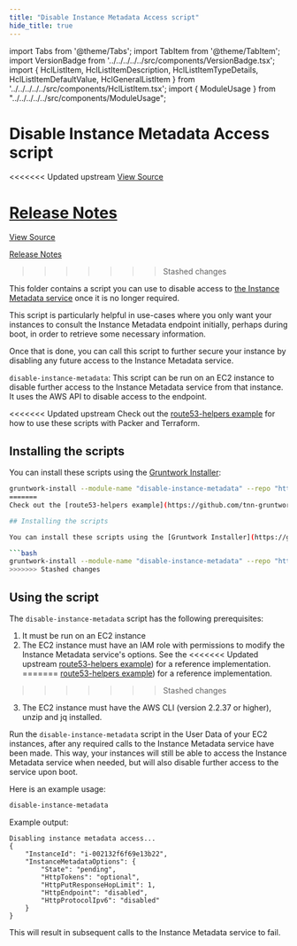 ```yaml
---
title: "Disable Instance Metadata Access script"
hide_title: true
---
```


import Tabs from '@theme/Tabs';
import TabItem from '@theme/TabItem';
import VersionBadge from '../../../../../src/components/VersionBadge.tsx';
import { HclListItem, HclListItemDescription, HclListItemTypeDetails, HclListItemDefaultValue, HclGeneralListItem } from '../../../../../src/components/HclListItem.tsx';
import { ModuleUsage } from "../../../../../src/components/ModuleUsage";

<VersionBadge repoTitle="Module Server" version="0.15.3" lastModifiedVersion="0.13.4"/>

# Disable Instance Metadata Access script

<<<<<<< Updated upstream
<a href="https://github.com/tnn-tnn-tnn-tnn-tnn-gruntwork-io/terraform-aws-server/tree/v0.15.3/modules/disable-instance-metadata" className="link-button" title="View the source code for this module in GitHub.">View Source</a>

<a href="https://github.com/tnn-tnn-tnn-tnn-tnn-gruntwork-io/terraform-aws-server/releases/tag/v0.13.4" className="link-button" title="Release notes for only versions which impacted this module.">Release Notes</a>
=======
<a href="https://github.com/tnn-gruntwork-io/terraform-aws-server/tree/v0.15.3/modules/disable-instance-metadata" className="link-button" title="View the source code for this module in GitHub.">View Source</a>

<a href="https://github.com/tnn-gruntwork-io/terraform-aws-server/releases/tag/v0.13.4" className="link-button" title="Release notes for only versions which impacted this module.">Release Notes</a>
>>>>>>> Stashed changes

This folder contains a script you can use to disable access to [the Instance Metadata service](https://docs.aws.amazon.com/AWSEC2/latest/UserGuide/ec2-instance-metadata.html) once it is no longer required.

This script is particularly helpful in use-cases where you only want your instances to consult the Instance Metadata endpoint initially, perhaps during boot, in order to retrieve some necessary information.

Once that is done, you can call this script to further secure your instance by disabling any future access to the Instance Metadata service.

`disable-instance-metadata`: This script can be run on an EC2 instance to disable further access to the Instance Metadata service from that instance. It uses
the AWS API to disable access to the endpoint.

<<<<<<< Updated upstream
Check out the [route53-helpers example](https://github.com/tnn-tnn-tnn-tnn-tnn-gruntwork-io/terraform-aws-server/tree/v0.15.3/examples/route53-helpers) for how to use these scripts with Packer and Terraform.

## Installing the scripts

You can install these scripts using the [Gruntwork Installer](https://github.com/tnn-tnn-tnn-tnn-tnn-gruntwork-io/gruntwork-installer):

```bash
gruntwork-install --module-name "disable-instance-metadata" --repo "https://github.com/tnn-tnn-tnn-tnn-tnn-gruntwork-io/terraform-aws-server" --tag "0.13.3"
=======
Check out the [route53-helpers example](https://github.com/tnn-gruntwork-io/terraform-aws-server/tree/v0.15.3/examples/route53-helpers) for how to use these scripts with Packer and Terraform.

## Installing the scripts

You can install these scripts using the [Gruntwork Installer](https://github.com/tnn-gruntwork-io/gruntwork-installer):

```bash
gruntwork-install --module-name "disable-instance-metadata" --repo "https://github.com/tnn-gruntwork-io/terraform-aws-server" --tag "0.13.3"
>>>>>>> Stashed changes
```

## Using the script

The `disable-instance-metadata` script has the following prerequisites:

1.  It must be run on an EC2 instance
2.  The EC2 instance must have an IAM role with permissions to modify the Instance Metadata service's options. See the
<<<<<<< Updated upstream
    [route53-helpers example](https://github.com/tnn-tnn-tnn-tnn-tnn-gruntwork-io/terraform-aws-server/tree/v0.15.3/examples/route53-helpers)) for a reference implementation.
=======
    [route53-helpers example](https://github.com/tnn-gruntwork-io/terraform-aws-server/tree/v0.15.3/examples/route53-helpers)) for a reference implementation.
>>>>>>> Stashed changes
3.  The EC2 instance must have the AWS CLI (version 2.2.37 or higher), unzip and jq installed.

Run the `disable-instance-metadata` script in the User Data of your EC2 instances, after any required calls to the Instance Metadata service have been made. This way, your instances will still be able to access the Instance Metadata service when needed, but will also disable further access to the service upon boot.

Here is an example usage:

```bash
disable-instance-metadata
```

Example output:

```
Disabling instance metadata access...
{
    "InstanceId": "i-002132f6f69e13b22",
    "InstanceMetadataOptions": {
        "State": "pending",
        "HttpTokens": "optional",
        "HttpPutResponseHopLimit": 1,
        "HttpEndpoint": "disabled",
        "HttpProtocolIpv6": "disabled"
    }
}
```

This will result in subsequent calls to the Instance Metadata service to fail.


<!-- ##DOCS-SOURCER-START
{
  "originalSources": [
<<<<<<< Updated upstream
    "https://github.com/tnn-tnn-tnn-tnn-tnn-gruntwork-io/terraform-aws-server/tree/v0.15.3/modules/disable-instance-metadata/readme.md",
    "https://github.com/tnn-tnn-tnn-tnn-tnn-gruntwork-io/terraform-aws-server/tree/v0.15.3/modules/disable-instance-metadata/variables.tf",
    "https://github.com/tnn-tnn-tnn-tnn-tnn-gruntwork-io/terraform-aws-server/tree/v0.15.3/modules/disable-instance-metadata/outputs.tf"
=======
    "https://github.com/tnn-gruntwork-io/terraform-aws-server/tree/v0.15.3/modules/disable-instance-metadata/readme.md",
    "https://github.com/tnn-gruntwork-io/terraform-aws-server/tree/v0.15.3/modules/disable-instance-metadata/variables.tf",
    "https://github.com/tnn-gruntwork-io/terraform-aws-server/tree/v0.15.3/modules/disable-instance-metadata/outputs.tf"
>>>>>>> Stashed changes
  ],
  "sourcePlugin": "module-catalog-api",
  "hash": "1a8e0ef93729dfb5218a0eb14ec6033b"
}
##DOCS-SOURCER-END -->
